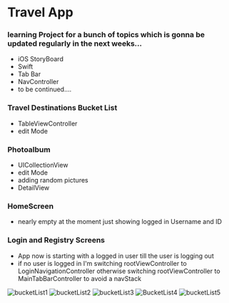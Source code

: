 # Travel App 

### learning Project for a bunch of topics which is gonna be updated regularly in the next weeks...

- iOS StoryBoard
- Swift
- Tab Bar
- NavController
- to be continued....

### Travel Destinations Bucket List
- TableViewController
- edit Mode

### Photoalbum
- UICollectionView
- edit Mode
- adding random pictures
- DetailView

### HomeScreen
- nearly empty at the moment just showing logged in Username and ID

### Login and Registry Screens
- App now is starting with a logged in user till the user is logging out
- if no user is logged in I'm switching rootViewController to LoginNavigationController otherwise switching rootViewController to MainTabBarController to avoid a navStack 


![bucketList1](https://user-images.githubusercontent.com/99251460/188696756-f4d66177-9c35-4dc3-ba21-e2290802f70c.png)
![bucketList2](https://user-images.githubusercontent.com/99251460/188696762-99d155d5-31d6-4360-9ecc-bbc30c40d1f7.png)
![bucketList3](https://user-images.githubusercontent.com/99251460/188696759-e2c64fef-8f80-4710-91c9-d15402281ec9.png)
![BucketList4](https://user-images.githubusercontent.com/99251460/188696765-7fec92cc-963e-4bab-9e61-3d499c9a8d57.png)
![bucketList5](https://user-images.githubusercontent.com/99251460/188713639-571a355c-150b-4e90-b2cf-8aa97d494d8c.png)
